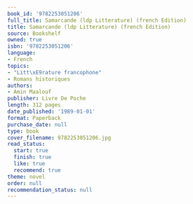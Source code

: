```yaml
---
book_id: '9782253051206'
full_title: Samarcande (ldp Litterature) (french Edition)
title: Samarcande (ldp Litterature) (french Edition)
source: Bookshelf
owned: true
isbn: '9782253051206'
language:
- French
topics:
- "Litt\xE9rature francophone"
- Romans historiques
authors:
- Amin Maalouf
publisher: Livre De Poche
length: 312 pages
date_published: '1989-01-01'
format: Paperback
purchase_date: null
type: book
cover_filename: 9782253051206.jpg
read_status:
  start: true
  finish: true
  like: true
  recommend: true
theme: novel
order: null
recommendation_status: null
---
```



